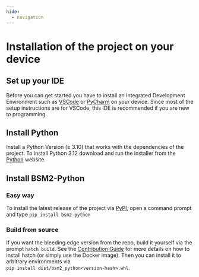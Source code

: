 ```yaml
---
hide:
  - navigation
---
```


# Installation of the project on your device

## Set up your IDE

Before you can get started you have to install an Integrated Development Environment such as [VSCode](https://code.visualstudio.com/) or [PyCharm](https://www.jetbrains.com/de-de/pycharm/) on your device. Since most of the setup instructions are for VSCode, this IDE is recommended if you are new to programming.

## Install Python

Install a Python Version ($\ge$ 3.10) that works with the dependencies of the project. To install Python 3.12 download and run the installer from the [Python](https://www.python.org/) website.

## Install BSM2-Python

### Easy way

To install the latest release of the project via [PyPI](https://pypi.org/), open a command prompt and type
`pip install bsm2-python`

### Build from source

If you want the bleeding edge version from the repo, build it yourself via the prompt `hatch build`. See the [Contribution Guide](../contribute) for more details on how to install hatch (or simply use the Docker image). Then you can install it to arbitrary environments via <br> `pip install dist/bsm2_python<version-hash>.whl`.
